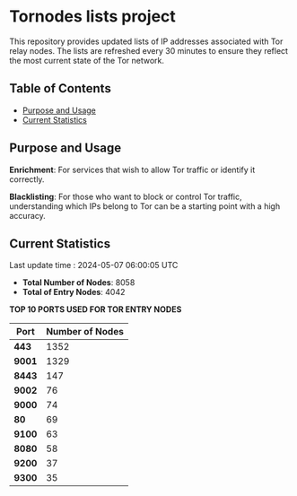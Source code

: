 # Tornodes lists project

This repository provides updated lists of IP addresses associated with Tor relay nodes. The lists are refreshed every 30 minutes to ensure they reflect the most current state of the Tor network.

## Table of Contents

- [Purpose and Usage](#purpose-and-usage)
- [Current Statistics](#current-statistics)


## Purpose and Usage

**Enrichment**: For services that wish to allow Tor traffic or identify it correctly.

**Blacklisting**: For those who want to block or control Tor traffic, understanding which IPs belong to Tor can be a starting point with a high accuracy.

## Current Statistics

Last update time : 2024-05-07 06:00:05 UTC

- **Total Number of Nodes**: 8058
- **Total of Entry Nodes**: 4042

**TOP 10 PORTS USED FOR TOR ENTRY NODES**

| **Port** | **Number of Nodes** |
|------|-----------------|
| **443**   | 1352  |
| **9001**   | 1329  |
| **8443**   | 147  |
| **9002**   | 76  |
| **9000**   | 74  |
| **80**   | 69  |
| **9100**   | 63  |
| **8080**   | 58  |
| **9200**   | 37  |
| **9300**   | 35  |

